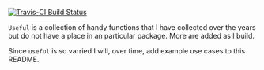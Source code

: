 <!-- README.md is generated from README.Rmd. Please edit that file -->
[![Travis-CI Build Status](https://travis-ci.org/jaredlander/useful.svg?branch=master)](https://travis-ci.org/jaredlander/useful)

`Useful` is a collection of handy functions that I have collected over the years but do not have a place in an particular package. More are added as I build.

Since `useful` is so varried I will, over time, add example use cases to this README.
